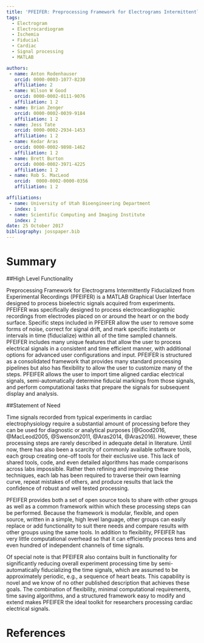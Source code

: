 ```yaml
---
title: 'PFEIFER: Preprocessing Framework for Electrograms Intermittently Fiducialized from Experimental Recordings '
tags:
  - Electrogram
  - Electrocardiogram
  - Ischemia
  - Fiducial
  - Cardiac
  - Signal processing
  - MATLAB 

authors:
 - name: Anton Rodenhauser
   orcid: 0000-0003-1077-8230
   affiliation: 2
 - name: Wilson W Good 
   orcid: 0000-0002-0111-9076
   affiliation: 1 2
 - name: Brian Zenger 
   orcid: 0000-0002-0039-9184
   affiliation: 1 2
 - name: Jess Tate 
   orcid: 0000-0002-2934-1453
   affiliation: 1 2
 - name: Kedar Aras 
   orcid: 0000-0002-9898-1462
   affiliation: 1 2
 - name: Brett Burton 
   orcid: 0000-0002-3971-4225
   affiliation: 1 2
 - name: Rob S. MacLeod 
   orcid:  0000-0002-0000-0356
   affiliation: 1 2

affiliations:
 - name: University of Utah Bioengineering Department
   index: 1
 - name: Scientific Computing and Imaging Institute
   index: 2
date: 25 October 2017
bibliography: josspaper.bib
---
```


# Summary

##High Level Functionality

Preprocessing Framework for Electrograms Intermittently Fiducialized from
Experimental Recordings (PFEIFER) is a MATLAB Graphical User Interface designed
to process bioelectric signals acquired from experiments.  
PFEIFER was specifically designed to process electrocardiographic
recordings from electrodes placed on or around the heart or on the body
surface.  Specific steps included in
PFEIFER allow the user to remove some forms of noise, correct for
signal drift, and mark specific instants or intervals in time
(fiducialize) within all of the time sampled
channels. PFEIFER includes many unique features that allow the user to
process electrical signals in a consistent and time efficient manner, with
additional options for advanced user configurations and input. PFEIFER is
structured as a consolidated framework that provides many
standard processing pipelines but also has flexibility to allow the user to
customize many of the steps. PFEIFER allows the user to import time
aligned cardiac electrical signals, semi-automatically determine
fiducial markings from those signals, and perform computational tasks that prepare the signals for subsequent display and analysis.

##Statement of Need

 Time signals recorded
from typical experiments in cardiac electrophysiology require a
substantial amount of processing before they can be used for diagnostic or
analytical purposes [@Good2016, @MacLeod2005, @Swenson2011, @Aras2014, @Aras2016]. 
However, these processing steps are rarely described in adequate
detail in literature. Until now, there has also been a scarcity of
commonly available software tools, each group creating one-off tools for
their exclusive use.  This lack of shared tools, code, and even detailed algorithms has
made comparisons across labs impossible.  Rather then refining and
improving these techniques, each lab has been required to traverse their
own learning curve, repeat mistakes of others, and produce results that
lack the confidence of robust and well tested processing.

PFEIFER provides both a set of open source tools to share with other
groups as well as a common framework within which these processing
steps can be performed.  Because the
framework is modular, flexible, and open source, written in a simple, high
level language, other groups can easily replace or add functionality to
suit there needs and compare results with other groups using the same
tools. In addition to flexibility, PFEIFER has very little computational
overhead so that it can efficiently process tens and even hundred of
independent channels of time signals.

Of special note is that PFEIFER also contains built in functionality
for significantly reducing overall experiment processing time by
semi-automatically fiducializing the time signals, which are
assumed to be approximately periodic, e.g., a sequence of heart
beats. This capability is novel and we know of no other published
description that achieves these goals. The combination of flexibility,
minimal computational requirements, time saving algorithms,
and a structured framework easy to modify and extend makes PFEIFER the
ideal toolkit for researchers processing cardiac electrical signals.

# References

  
